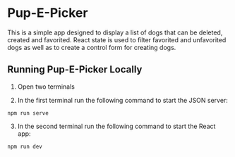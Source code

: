 # Pup-E-Picker

This is a simple app designed to display a list of dogs that can be deleted, created and favorited. React state is used to filter favorited and unfavorited dogs as well as to create a control form for creating dogs.

## Running Pup-E-Picker Locally

1. Open two terminals

2. In the first terminal run the following command to start the JSON server:

```
npm run serve
```

3. In the second terminal run the following command to start the React app:

```
npm run dev
```
